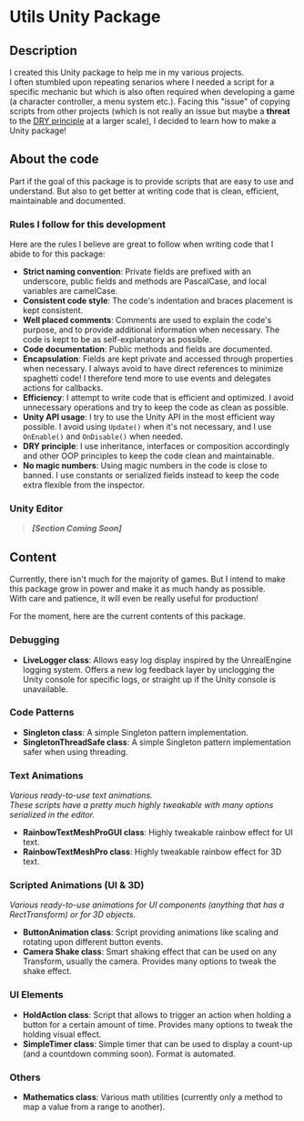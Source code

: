 # Utils Unity Package
## Description
I created this Unity package to help me in my various projects.  
I often stumbled upon repeating senarios where I needed a script for a specific mechanic but which is also often required when developing a game (a character controller, a menu system etc.).
Facing this "issue" of copying scripts from other projects (which is not really an issue but maybe a **threat** to the [DRY principle](https://en.wikipedia.org/wiki/Don%27t_repeat_yourself) at a larger scale), I decided to learn how to make a Unity package!

## About the code
Part if the goal of this package is to provide scripts that are easy to use and understand. But also to get better at writing code that is clean, efficient, maintainable and documented.

### Rules I follow for this development
Here are the rules I believe are great to follow when writing code that I abide to for this package:
- **Strict naming convention**: Private fields are prefixed with an underscore, public fields and methods are PascalCase, and local variables are camelCase.
- **Consistent code style**: The code's indentation and braces placement is kept consistent.
- **Well placed comments**: Comments are used to explain the code's purpose, and to provide additional information when necessary. The code is kept to be as self-explanatory as possible.
- **Code documentation**: Public methods and fields are documented.
- **Encapsulation**: Fields are kept private and accessed through properties when necessary. I always avoid to have direct references to minimize spaghetti code! I therefore tend more to use events and delegates actions for callbacks.
- **Efficiency**: I attempt to write code that is efficient and optimized. I avoid unnecessary operations and try to keep the code as clean as possible.
- **Unity API usage**: I try to use the Unity API in the most efficient way possible. I avoid using `Update()` when it's not necessary, and I use `OnEnable()` and `OnDisable()` when needed.
- **DRY principle**: I use inheritance, interfaces or composition accordingly and other OOP principles to keep the code clean and maintainable.
- **No magic numbers**: Using magic numbers in the code is close to banned. I use constants or serialized fields instead to keep the code extra flexible from the inspector.

### Unity Editor
> ***[Section Coming Soon]***

## Content
Currently, there isn't much for the majority of games. But I intend to make this package grow in power and make it as much handy as possible.  
With care and patience, it will even be really useful for production!  

For the moment, here are the current contents of this package.

### Debugging
- **LiveLogger class**: Allows easy log display inspired by the UnrealEngine logging system. Offers a new log feedback layer by unclogging the Unity console for specific logs, or straight up if the Unity console is unavailable.

### Code Patterns
- **Singleton class**: A simple Singleton pattern implementation.
- **SingletonThreadSafe class**: A simple Singleton pattern implementation safer when using threading.

### Text Animations
*Various ready-to-use text animations.*  
*These scripts have a pretty much highly tweakable with many options serialized in the editor.*  
- **RainbowTextMeshProGUI class**: Highly tweakable rainbow effect for UI text.  
- **RainbowTextMeshPro class**: Highly tweakable rainbow effect for 3D text.  

### Scripted Animations (UI & 3D)
*Various ready-to-use animations for UI components (anything that has a RectTransform) or for 3D objects.*  
- **ButtonAnimation class**: Script providing animations like scaling and rotating upon different button events. 
- **Camera Shake class**: Smart shaking effect that can be used on any Transform, usually the camera. Provides many options to tweak the shake effect.

### UI Elements
- **HoldAction class**: Script that allows to trigger an action when holding a button for a certain amount of time. Provides many options to tweak the holding visual effect.
- **SimpleTimer class**: Simple timer that can be used to display a count-up (and a countdown comming soon). Format is automated.

### Others
- **Mathematics class**: Various math utilities (currently only a method to map a value from a range to another).